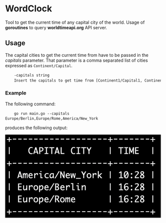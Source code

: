 # WordClock
Tool to get the current time of any capital city of the world.
Usage of __goroutines__ to query __worldtimeapi.org__ API server.

## Usage
The capital cities to get the current time from have to be passed in the _capitals_ parameter.
That parameter is a comma separated list of cities expressed as `Continent/Capital`.

```bash
    -capitals string
    Insert the capitals to get time from [Continent1/Capital1, Continent2/Capital2, etc]
```

### Example
The following command:
```
    go run main.go --capitals Europe/Berlin,Europe/Rome,America/New_York
```
produces the following output:

![alt Output example](/example.png)
